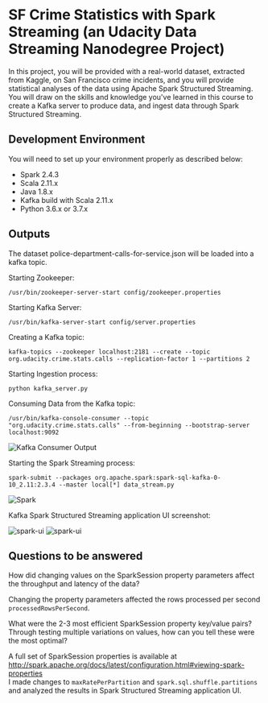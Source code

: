 # SF Crime Statistics with Spark Streaming (an Udacity Data Streaming Nanodegree Project)

In this project, you will be provided with a real-world dataset, extracted from Kaggle, on San Francisco crime incidents, and you will provide statistical analyses of the data using Apache Spark Structured Streaming. You will draw on the skills and knowledge you've learned in this course to create a Kafka server to produce data, and ingest data through Spark Structured Streaming.

## Development Environment
You will need to set up your environment properly as described below:

* Spark 2.4.3
* Scala 2.11.x
* Java 1.8.x
* Kafka build with Scala 2.11.x
* Python 3.6.x or 3.7.x

## Outputs

The dataset police-department-calls-for-service.json will be loaded into a kafka topic.

Starting Zookeeper:

```/usr/bin/zookeeper-server-start config/zookeeper.properties```

Starting Kafka Server:

```/usr/bin/kafka-server-start config/server.properties```

Creating a Kafka topic:

```kafka-topics --zookeeper localhost:2181 --create --topic org.udacity.crime.stats.calls --replication-factor 1 --partitions 2```

Starting Ingestion process:

```python kafka_server.py```

Consuming Data from the Kafka topic:

```/usr/bin/kafka-console-consumer --topic "org.udacity.crime.stats.calls" --from-beginning --bootstrap-server localhost:9092```

![Kafka Consumer Output](kafka_consumer.jpg)

Starting the Spark Streaming process:

```spark-submit --packages org.apache.spark:spark-sql-kafka-0-10_2.11:2.3.4 --master local[*] data_stream.py```

![Spark](spark_submit.jpg)

Kafka Spark Structured Streaming application UI screenshot:

![spark-ui](spark_ui_1.jpg)
![spark-ui](spark_ui_2.jpg)

## Questions to be answered

How did changing values on the SparkSession property parameters affect the throughput and latency of the data?

  Changing the property parameters affected the rows processed per second `processedRowsPerSecond`.

What were the 2-3 most efficient SparkSession property key/value pairs? Through testing multiple variations on values, how can you tell these were the most optimal?

  A full set of SparkSession properties is available at http://spark.apache.org/docs/latest/configuration.html#viewing-spark-properties  
  I made changes to `maxRatePerPartition` and `spark.sql.shuffle.partitions` and analyzed the results in Spark Structured Streaming application UI.
